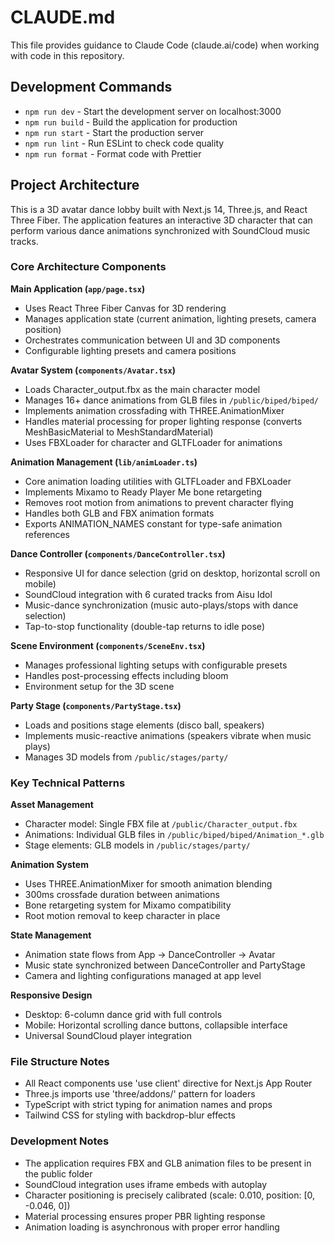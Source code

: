 # CLAUDE.md

This file provides guidance to Claude Code (claude.ai/code) when working with code in this repository.

## Development Commands

- `npm run dev` - Start the development server on localhost:3000
- `npm run build` - Build the application for production
- `npm run start` - Start the production server
- `npm run lint` - Run ESLint to check code quality
- `npm run format` - Format code with Prettier

## Project Architecture

This is a 3D avatar dance lobby built with Next.js 14, Three.js, and React Three Fiber. The application features an interactive 3D character that can perform various dance animations synchronized with SoundCloud music tracks.

### Core Architecture Components

**Main Application (`app/page.tsx`)**
- Uses React Three Fiber Canvas for 3D rendering
- Manages application state (current animation, lighting presets, camera position)
- Orchestrates communication between UI and 3D components
- Configurable lighting presets and camera positions

**Avatar System (`components/Avatar.tsx`)**
- Loads Character_output.fbx as the main character model
- Manages 16+ dance animations from GLB files in `/public/biped/biped/`
- Implements animation crossfading with THREE.AnimationMixer
- Handles material processing for proper lighting response (converts MeshBasicMaterial to MeshStandardMaterial)
- Uses FBXLoader for character and GLTFLoader for animations

**Animation Management (`lib/animLoader.ts`)**
- Core animation loading utilities with GLTFLoader and FBXLoader
- Implements Mixamo to Ready Player Me bone retargeting
- Removes root motion from animations to prevent character flying
- Handles both GLB and FBX animation formats
- Exports ANIMATION_NAMES constant for type-safe animation references

**Dance Controller (`components/DanceController.tsx`)**
- Responsive UI for dance selection (grid on desktop, horizontal scroll on mobile)
- SoundCloud integration with 6 curated tracks from Aisu Idol
- Music-dance synchronization (music auto-plays/stops with dance selection)
- Tap-to-stop functionality (double-tap returns to idle pose)

**Scene Environment (`components/SceneEnv.tsx`)**
- Manages professional lighting setups with configurable presets
- Handles post-processing effects including bloom
- Environment setup for the 3D scene

**Party Stage (`components/PartyStage.tsx`)**
- Loads and positions stage elements (disco ball, speakers)
- Implements music-reactive animations (speakers vibrate when music plays)
- Manages 3D models from `/public/stages/party/`

### Key Technical Patterns

**Asset Management**
- Character model: Single FBX file at `/public/Character_output.fbx`
- Animations: Individual GLB files in `/public/biped/biped/Animation_*.glb`
- Stage elements: GLB models in `/public/stages/party/`

**Animation System**
- Uses THREE.AnimationMixer for smooth animation blending
- 300ms crossfade duration between animations
- Bone retargeting system for Mixamo compatibility
- Root motion removal to keep character in place

**State Management**
- Animation state flows from App → DanceController → Avatar
- Music state synchronized between DanceController and PartyStage
- Camera and lighting configurations managed at app level

**Responsive Design**
- Desktop: 6-column dance grid with full controls
- Mobile: Horizontal scrolling dance buttons, collapsible interface
- Universal SoundCloud player integration

### File Structure Notes

- All React components use 'use client' directive for Next.js App Router
- Three.js imports use 'three/addons/' pattern for loaders
- TypeScript with strict typing for animation names and props
- Tailwind CSS for styling with backdrop-blur effects

### Development Notes

- The application requires FBX and GLB animation files to be present in the public folder
- SoundCloud integration uses iframe embeds with autoplay
- Character positioning is precisely calibrated (scale: 0.010, position: [0, -0.046, 0])
- Material processing ensures proper PBR lighting response
- Animation loading is asynchronous with proper error handling